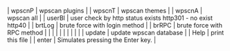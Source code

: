 | wpscnP      | wpscan plugins                                                                                    |
| wpscnT      | wpscan themes                                                                                     |
| wpscnA      | wpscan all                                                                                        |
| userBl      | user check by http status  exists http301 - no exist http40                                       |
| brtLog      | brute force with login method                                                                     |
| brRPC       | brute force with RPC method                                                                       |
|             |                                                                                                   |
|             |                                                                                                   |
|             |                                                                                                   |
| update      | update wpscan database                                                                            |
| Help        | print this file                                                                                   |
| enter       | Simulates pressing the Enter key.                                                                 |
